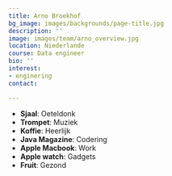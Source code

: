```yaml
---
title: Arno Broekhof
bg_image: images/backgrounds/page-title.jpg
description: ''
image: images/team/arno_overview.jpg
location: Niederlande
course: Data engineer
bio: ''
interest:
- enginering
contact: 

---
```

* **Sjaal**: Oeteldonk
* **Trompet**: Muziek
* **Koffie**: Heerlijk
* **Java Magazine**: Codering
* **Apple Macbook**: Work
* **Apple watch**: Gadgets
* **Fruit**: Gezond